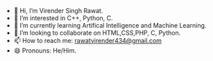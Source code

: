 - 👋 Hi, I’m Virender Singh Rawat.
- 👀 I’m interested in C++, Python, C. 
- 🌱 I’m currently learning Artifical Intelligence and Machine Learning.
- 💞️ I’m looking to collaborate on HTML,CSS,PHP, C, Python.
- 📫 How to reach me: rawatvirender434@gmail.com
- 😄 Pronouns: He/Him.

